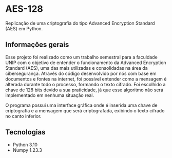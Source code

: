 # AES-128
Replicação de uma criptografia do tipo Advanced Encryption Standard (AES) em Python.

## Informações gerais

 Esse projeto foi realizado como um trabalho semestral para a faculdade UNIP com o objetivo de entender o funcionamento da Advanced Encryption Standard (AES), 
uma das mais utilizadas e consolidadas na área da cibersegurança. Através do código desenvolvido por nós com base em documentos e fontes na internet, 
foi possível entender como a mensagem é alterada durante todo o processo, formando o texto cifrado. Foi escolhido a chave de 128 bits devido a sua 
praticidade, já que esse algoritmo não será implementado em nenhuma situação real.

 O programa possui uma interface gráfica onde é inserida uma chave de criptografia e a mensagem que será criptografada, exibindo o texto cifrado no canto inferior.

## Tecnologias

- Python 3.10
- Numpy 1.23.3
